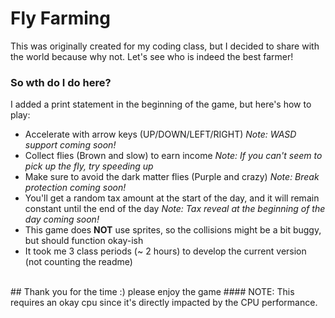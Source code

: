 # Fly Farming
This was originally created for my coding class, but I decided to share with the world because why not. Let's see who is indeed the best farmer!
<br/>
### So wth do I do here?
I added a print statement in the beginning of the game, but here's how to play:
* Accelerate with arrow keys (UP/DOWN/LEFT/RIGHT) *Note: WASD support coming soon!*
* Collect flies (Brown and slow) to earn income *Note: If you can't seem to pick up the fly, try speeding up*
* Make sure to avoid the dark matter flies (Purple and crazy) *Note: Break protection coming soon!*
* You'll get a random tax amount at the start of the day, and it will remain constant until the end of the day *Note: Tax reveal at the beginning of the day coming soon!*
* This game does **NOT** use sprites, so the collisions might be a bit buggy, but should function okay-ish
* It took me 3 class periods (~ 2 hours) to develop the current version (not counting the readme)
<br/>
## Thank you for the time :) please enjoy the game
#### NOTE: This requires an okay cpu since it's directly impacted by the CPU performance.
<br/>
